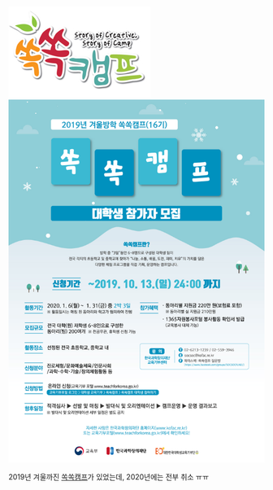 ![쏙쏙캠프 로고](img/soksokCamp.jpg)  
![쏙쏙캠프 포스터](img/soksokCamp_Poster.jpg)  

2019년 겨울까진 [쏙쏙캠프](https://www.teachforkorea.go.kr/%EB%8C%80%ED%95%99%EC%83%9D-%EA%B5%90%EC%9C%A1%EA%B8%B0%EB%B6%80/%EC%8F%99%EC%8F%99%EC%BA%A0%ED%94%84/)가 있었는데, 2020년에는 전부 취소 ㅠㅠ